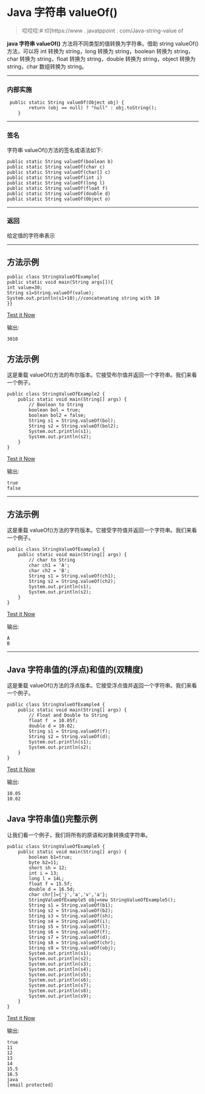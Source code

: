# Java 字符串 valueOf()

> 哎哎哎:# t0]https://www . javatppoint . com/Java-string-value of

**java 字符串 valueOf()** 方法将不同类型的值转换为字符串。借助 string valueOf()方法，可以将 int 转换为 string，long 转换为 string，boolean 转换为 string，char 转换为 string，float 转换为 string，double 转换为 string，object 转换为 string，char 数组转换为 string。

* * *

### 内部实施

```
 public static String valueOf(Object obj) {
        return (obj == null) ? "null" : obj.toString();
    }

```

* * *

### 签名

字符串 valueOf()方法的签名或语法如下:

```
public static String valueOf(boolean b)
public static String valueOf(char c)
public static String valueOf(char[] c)
public static String valueOf(int i)
public static String valueOf(long l)
public static String valueOf(float f)
public static String valueOf(double d)
public static String valueOf(Object o)

```

* * *

### 返回

给定值的字符串表示

* * *

## 方法示例

```
public class StringValueOfExample{
public static void main(String args[]){
int value=30;
String s1=String.valueOf(value);
System.out.println(s1+10);//concatenating string with 10
}}

```

[Test it Now](https://compiler.javatpoint.com/opr/test.jsp?filename=StringValueOfExample)

输出:

```
3010

```

## 方法示例

这是重载 valueOf()方法的布尔版本。它接受布尔值并返回一个字符串。我们来看一个例子。

```
public class StringValueOfExample2 {
	public static void main(String[] args) {		
		// Boolean to String
		boolean bol = true;  
		boolean bol2 = false;  
		String s1 = String.valueOf(bol);  
		String s2 = String.valueOf(bol2);
		System.out.println(s1);
		System.out.println(s2);
	}
}

```

[Test it Now](https://compiler.javatpoint.com/opr/test.jsp?filename=StringValueOfExample2)

输出:

```
true
false

```

* * *

## 方法示例

这是重载 valueOf()方法的字符版本。它接受字符值并返回一个字符串。我们来看一个例子。

```
public class StringValueOfExample3 {
	public static void main(String[] args) {
		// char to String		
		char ch1 = 'A';  
		char ch2 = 'B';
		String s1 = String.valueOf(ch1);  
		String s2 = String.valueOf(ch2);
		System.out.println(s1);
		System.out.println(s2);
	}
}

```

[Test it Now](https://compiler.javatpoint.com/opr/test.jsp?filename=StringValueOfExample3)

输出:

```
A
B

```

* * *

## Java 字符串值的(浮点)和值的(双精度)

这是重载 valueOf()方法的浮点版本。它接受浮点值并返回一个字符串。我们来看一个例子。

```
public class StringValueOfExample4 {
	public static void main(String[] args) {
		// Float and Double to String
		float f  = 10.05f;  
		double d = 10.02;
		String s1 = String.valueOf(f);  
		String s2 = String.valueOf(d);
		System.out.println(s1);
		System.out.println(s2);
	}
}

```

[Test it Now](https://compiler.javatpoint.com/opr/test.jsp?filename=StringValueOfExample4)

输出:

```
10.05
10.02

```

## Java 字符串值()完整示例

让我们看一个例子，我们将所有的原语和对象转换成字符串。

```
public class StringValueOfExample5 {
	public static void main(String[] args) {
		boolean b1=true;
		byte b2=11;  
		short sh = 12;
		int i = 13;
		long l = 14L;
		float f = 15.5f;
		double d = 16.5d;
		char chr[]={'j','a','v','a'};
		StringValueOfExample5 obj=new StringValueOfExample5();
		String s1 = String.valueOf(b1);  
		String s2 = String.valueOf(b2);  
		String s3 = String.valueOf(sh);  
		String s4 = String.valueOf(i);  
		String s5 = String.valueOf(l);  
		String s6 = String.valueOf(f);  
		String s7 = String.valueOf(d);  
		String s8 = String.valueOf(chr);  
		String s9 = String.valueOf(obj);  
		System.out.println(s1);
		System.out.println(s2);
		System.out.println(s3);
		System.out.println(s4);
		System.out.println(s5);
		System.out.println(s6);
		System.out.println(s7);
		System.out.println(s8);
		System.out.println(s9);
	}
}

```

[Test it Now](https://compiler.javatpoint.com/opr/test.jsp?filename=StringValueOfExample5)

输出:

```
true
11
12
13
14
15.5
16.5
java
[email protected]

```